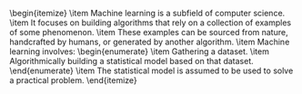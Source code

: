 \begin{itemize}
    \item Machine learning is a subfield of computer science.
    \item It focuses on building algorithms that rely on a collection of examples of some phenomenon.
    \item These examples can be sourced from nature, handcrafted by humans, or generated by another algorithm.
    \item Machine learning involves:
    \begin{enumerate}
        \item Gathering a dataset.
        \item Algorithmically building a statistical model based on that dataset.
    \end{enumerate}
    \item The statistical model is assumed to be used to solve a practical problem.
\end{itemize}

